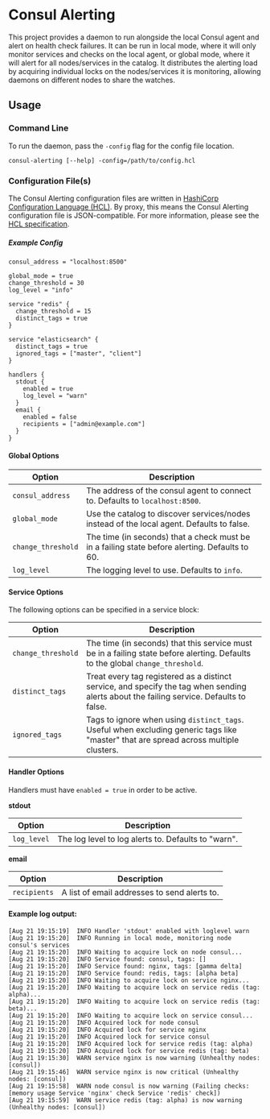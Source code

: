 Consul Alerting
================

This project provides a daemon to run alongside the local Consul agent and alert on health check failures. It can be run in local mode, where it will only monitor services and checks on the local agent, or global mode, where it will alert for all nodes/services in the catalog. It distributes the alerting load by acquiring individual locks on the nodes/services it is monitoring, allowing daemons on different nodes to share the watches.

Usage
-----

### Command Line
To run the daemon, pass the `-config` flag for the config file location.

`consul-alerting [--help] -config=/path/to/config.hcl`

### Configuration File(s)
The Consul Alerting configuration files are written in [HashiCorp Configuration Language (HCL)][HCL]. By proxy, this means the Consul Alerting configuration file is JSON-compatible. For more information, please see the [HCL specification][HCL].

##### Example Config
```hcl
consul_address = "localhost:8500"

global_mode = true
change_threshold = 30
log_level = "info"

service "redis" {
  change_threshold = 15
  distinct_tags = true
}

service "elasticsearch" {
  distinct_tags = true
  ignored_tags = ["master", "client"]
}

handlers {
  stdout {
    enabled = true
    log_level = "warn"
  }
  email {
    enabled = false
    recipients = ["admin@example.com"]
  }
}
```

#### Global Options

|       Option       | Description |
| ------------------ |------------ |
| `consul_address`   | The address of the consul agent to connect to. Defaults to `localhost:8500`.
| `global_mode`      | Use the catalog to discover services/nodes instead of the local agent. Defaults to false.
| `change_threshold` | The time (in seconds) that a check must be in a failing state before alerting. Defaults to 60.
| `log_level`        | The logging level to use. Defaults to `info`.

#### Service Options
The following options can be specified in a service block:

|       Option       | Description |
| ------------------ |------------ |
| `change_threshold` | The time (in seconds) that this service must be in a failing state before alerting. Defaults to the global `change_threshold`.
| `distinct_tags`    | Treat every tag registered as a distinct service, and specify the tag when sending alerts about the failing service. Defaults to false.
| `ignored_tags`     | Tags to ignore when using `distinct_tags`. Useful when excluding generic tags like "master" that are spread across multiple clusters.

#### Handler Options
Handlers must have `enabled = true` in order to be active.

**stdout**

|       Option       | Description |
| ------------------ |------------ |
| `log_level`        | The log level to log alerts to. Defaults to "warn".

**email**

|       Option       | Description |
| ------------------ |------------ |
| `recipients`       | A list of email addresses to send alerts to.

#### Example log output:
```
[Aug 21 19:15:19]  INFO Handler 'stdout' enabled with loglevel warn
[Aug 21 19:15:20]  INFO Running in local mode, monitoring node consul's services
[Aug 21 19:15:20]  INFO Waiting to acquire lock on node consul...
[Aug 21 19:15:20]  INFO Service found: consul, tags: []
[Aug 21 19:15:20]  INFO Service found: nginx, tags: [gamma delta]
[Aug 21 19:15:20]  INFO Service found: redis, tags: [alpha beta]
[Aug 21 19:15:20]  INFO Waiting to acquire lock on service nginx...
[Aug 21 19:15:20]  INFO Waiting to acquire lock on service redis (tag: alpha)...
[Aug 21 19:15:20]  INFO Waiting to acquire lock on service redis (tag: beta)...
[Aug 21 19:15:20]  INFO Waiting to acquire lock on service consul...
[Aug 21 19:15:20]  INFO Acquired lock for node consul
[Aug 21 19:15:20]  INFO Acquired lock for service nginx
[Aug 21 19:15:20]  INFO Acquired lock for service consul
[Aug 21 19:15:20]  INFO Acquired lock for service redis (tag: alpha)
[Aug 21 19:15:20]  INFO Acquired lock for service redis (tag: beta)
[Aug 21 19:15:30]  WARN service nginx is now warning (Unhealthy nodes: [consul])
[Aug 21 19:15:46]  WARN service nginx is now critical (Unhealthy nodes: [consul])
[Aug 21 19:15:58]  WARN node consul is now warning (Failing checks: [memory usage Service 'nginx' check Service 'redis' check])
[Aug 21 19:15:59]  WARN service redis (tag: alpha) is now warning (Unhealthy nodes: [consul])
```

[HCL]: https://github.com/hashicorp/hcl "HashiCorp Configuration Language (HCL)"